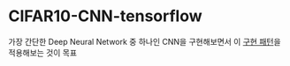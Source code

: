 # CIFAR10-CNN-tensorflow

가장 간단한 Deep Neural Network 중 하나인 CNN을 구현해보면서 이 [구현 패턴](https://wookayin.github.io/TensorFlowKR-2017-talk-bestpractice/ko/#89)을 적용해보는 것이 목표